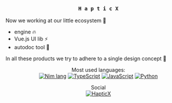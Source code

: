<div align="center">

### ` H a p t i c X `

</div>

Now we working at our little ecosystem :eyes:
  - engine :fire:
  - Vue.js UI lib :zap:
  - autodoc tool :closed_book:

In all these products we try to adhere to a single design concept :ribbon:

<div align="center">

Most used languages:  
[![Nim lang](https://img.shields.io/badge/Nim-A05EE5?style=for-the-badge&logo=nim&logoColor=FAFAFA)](https://nim-lang.org)
[![TypeScript](https://img.shields.io/badge/TypeScript-A05EE5?style=for-the-badge&logo=typescript&logoColor=FAFAFA)](https://www.typescriptlang.org/)
[![JavaScript](https://img.shields.io/badge/JavaScript-A05EE5?style=for-the-badge&logo=javascript&logoColor=FAFAFA)](https://www.javascript.com/)
[![Python](https://img.shields.io/badge/Python-A05EE5?style=for-the-badge&logo=python&logoColor=FAFAFA)](https://www.python.org/)

</div>

<div align="center">

Social  
[![HapticX](https://img.shields.io/badge/HapticX-A05EE5?style=for-the-badge&logo=telegram&logoColor=A05EE5&label=TG&labelColor=FAFAFA)](https://t.me/hapticx)

</div>
